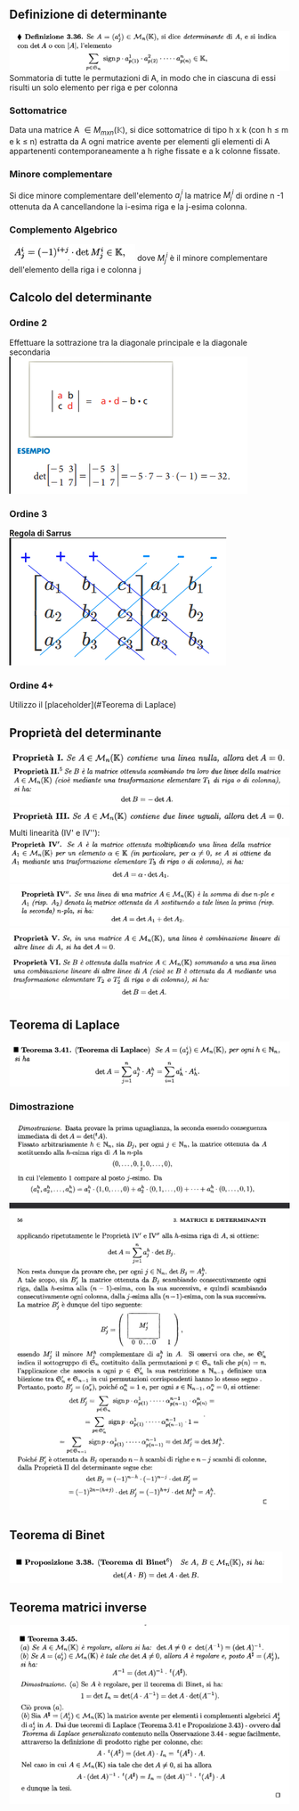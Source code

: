 ## Definizione di determinante

![placeholder](./imgs/Pasted%20image%2020231008102821.png)
Sommatoria di tutte le permutazioni di A, in modo che in ciascuna di essi risulti un solo elemento per riga e per colonna

### Sottomatrice
Data una matrice A $\in M_{mxn}(\mathbb K)$, si dice sottomatrice di tipo h x k (con h $\le$ m e k $\le$ n) estratta da A ogni matrice avente per elementi gli elementi di A appartenenti contemporaneamente a h righe fissate e a k colonne fissate.

### Minore complementare
Si dice minore complementare dell'elemento $a^i_j$ la matrice $M^i_j$ di ordine n -1 ottenuta da A cancellandone la i-esima riga e la j-esima colonna.

### Complemento Algebrico
![placeholder](./imgs/Pasted%20image%2020231008113102.png)
dove $M^i_j$ è il minore complementare dell'elemento della riga i e colonna j
## Calcolo del determinante
### Ordine 2
Effettuare la sottrazione tra la diagonale principale e la diagonale secondaria
![placeholder](./imgs/Pasted%20image%2020231008103326.png)

### Ordine 3
**Regola di Sarrus**
![placeholder](./imgs/Pasted%20image%2020231008103437.png)

### Ordine 4+
Utilizzo il [placeholder](#Teorema di Laplace)

## Proprietà del determinante
![placeholder](./imgs/Pasted%20image%2020231008103627.png)
![placeholder](./imgs/Pasted%20image%2020231008103716.png)
![placeholder](./imgs/Pasted%20image%2020231008103650.png)
Multi linearità (IV' e IV''):
![placeholder](./imgs/Pasted%20image%2020231008103700.png)
![placeholder](./imgs/Pasted%20image%2020231008103735.png)
![placeholder](./imgs/Pasted%20image%2020231008103749.png)
![placeholder](./imgs/Pasted%20image%2020231008103802.png)

## Teorema di Laplace
![placeholder](./imgs/Pasted%20image%2020231008104415.png)
### Dimostrazione
![placeholder](./imgs/Pasted%20image%2020231008113316.png)

## Teorema di Binet
![placeholder](./imgs/Pasted%20image%2020231008161935.png)
## Teorema matrici inverse
![placeholder](./imgs/Pasted%20image%2020231008161831.png)
